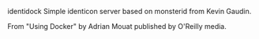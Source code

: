 identidock
Simple identicon server based on monsterid from Kevin Gaudin.

From "Using Docker" by Adrian Mouat published by O'Reilly media.
